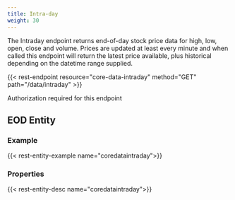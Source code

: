 ```yaml
---
title: Intra-day
weight: 30
---
```


The Intraday endpoint returns end-of-day stock price data for high, low, open, close and volume. Prices are updated at least
every minute and when called this endpoint will return the latest price available, plus historical depending on the datetime range
supplied.

{{< rest-endpoint resource="core-data-intraday" method="GET" path="/data/intraday" >}}

<aside class="info">
Authorization required for this endpoint
</aside>

## EOD Entity

### Example
{{< rest-entity-example name="coredataintraday">}}

### Properties
{{< rest-entity-desc name="coredataintraday">}}


